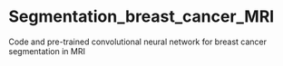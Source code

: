 # Segmentation_breast_cancer_MRI
Code and pre-trained convolutional neural network for breast cancer segmentation in MRI

